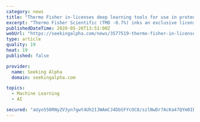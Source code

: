 ```yaml
---
category: news
title: "Thermo Fisher in-licenses deep learning tools for use in proteomics"
excerpt: "Thermo Fisher Scientific (TMO -0.7%) inks an exclusive license agreement with Germany's MSAID GmbH aimed at developing and commercializing the latter's deep learning tools for proteomics research.TMO"
publishedDateTime: 2020-05-26T13:51:00Z
webUrl: "https://seekingalpha.com/news/3577519-thermo-fisher-in-licenses-deep-learning-tools-for-use-in-proteomics"
type: article
quality: 19
heat: 19
published: false

provider:
  name: Seeking Alpha
  domain: seekingalpha.com

topics:
  - Machine Learning
  - AI

secured: "aUyo550RNyZV3yn7gwt4Uh2IJWAmCJ4DbSFYcOC8/szlNwDr7AcKa47QYm0IBENcIM92EDEoZx+zx4hIPY7sffARlOhX0/WS8w3eeQAV45LHzmI+RMyhDY/88rEA0M8Qu0ZgvPH4Y3d6FwgjlEHY7+HI60QmNayaNa9Z80wMeCmmSk00i6DFSPuQDnb+nj0o9fSyvq4iCx1BietuAOh3H3d+wiMWVm741kWiu0bV0ajRmbJ0JHOYT0CJuyucrEJFX6xKSf8chIDhW4dq+Zof4Fm+xg+ib4XTAdI4d4KgoUmKAsNbGjk2Hu4noXKK9TSO;aY9niTFSaX3X4PnTH10a4g=="
---
```


